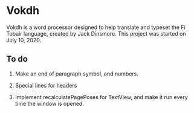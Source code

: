 # Vokdh

Vokdh is a word processor designed to help translate and typeset the Fi Tobair language, created by Jack Dinsmore. This project was started on July 10, 2020.

## To do

1. Make an end of paragraph symbol, and numbers.

2. Special lines for headers

3. Implement recalculatePagePoses for TextView, and make it run every time the window is opened.
